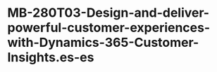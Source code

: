 # MB-280T03-Design-and-deliver-powerful-customer-experiences-with-Dynamics-365-Customer-Insights.es-es